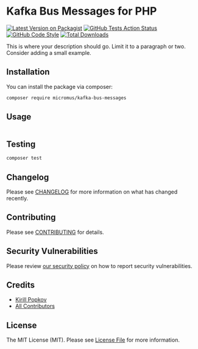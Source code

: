 # Kafka Bus Messages for PHP

[![Latest Version on Packagist](https://img.shields.io/packagist/v/micromus/kafka-bus-messages.svg?style=flat-square)](https://packagist.org/packages/micromus/kafka-bus-messages)
[![GitHub Tests Action Status](https://img.shields.io/github/actions/workflow/status/micromus/kafka-bus-messages/run-tests.yml?branch=main&label=tests&style=flat-square)](https://github.com/micromus/kafka-bus-messages/actions?query=workflow%3Arun-tests+branch%3Amain)
[![GitHub Code Style](https://img.shields.io/github/actions/workflow/status/micromus/kafka-bus-messages/php-code-style.yml?branch=main&label=code%20style&style=flat-square)](https://github.com/micromus/kafka-bus-messages/actions?query=workflow%3A"PHP+Code+Style"+branch%3Amain)
[![Total Downloads](https://img.shields.io/packagist/dt/micromus/kafka-bus-messages.svg?style=flat-square)](https://packagist.org/packages/micromus/kafka-bus-messages)

This is where your description should go. Limit it to a paragraph or two. Consider adding a small example.

## Installation

You can install the package via composer:

```bash
composer require micromus/kafka-bus-messages
```

## Usage

```php

```

## Testing

```bash
composer test
```

## Changelog

Please see [CHANGELOG](CHANGELOG.md) for more information on what has changed recently.

## Contributing

Please see [CONTRIBUTING](CONTRIBUTING.md) for details.

## Security Vulnerabilities

Please review [our security policy](../../security/policy) on how to report security vulnerabilities.

## Credits

- [Kirill Popkov](https://github.com/popkovkirill)
- [All Contributors](../../contributors)

## License

The MIT License (MIT). Please see [License File](LICENSE.md) for more information.

